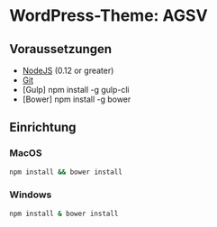 # WordPress-Theme: AGSV

## Voraussetzungen

- [NodeJS](https://nodejs.org/en/) (0.12 or greater)
- [Git](https://git-scm.com/)
- [Gulp] npm install -g gulp-cli
- [Bower] npm install -g bower

## Einrichtung

### MacOS

```bash
npm install && bower install
```

### Windows

```cmd
npm install & bower install
```
